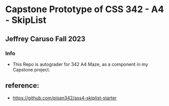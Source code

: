 # Capstone Prototype of CSS 342 - A4 - SkipList

## Jeffrey Caruso Fall 2023

### Info
- This Repo is autograder for 342 A4 Maze, as a component in my Capstone project.


## reference:
 - https://github.com/pisan342/ass4-skiplist-starter



